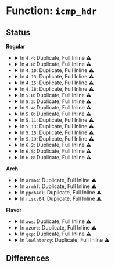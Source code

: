 # Function: <code>icmp_hdr</code>

## Status
<b>Regular</b>
<ul>
<li>
<details>
<summary>In <code>4.4</code>: Duplicate, Full Inline ⚠️</summary>

**Collision:** Static Duplication

**Inline:** Full

**Transformation:** False

**Instances:**

```
In net/ipv4/route.c (ffffffff817549ec)
Location: include/linux/icmp.h:23
Inline: True
Inline callers:
  - net/ipv4/route.c:__ip_do_redirect
```
```
In net/ipv4/ip_sockglue.c (ffffffff81761965)
Location: include/linux/icmp.h:23
Inline: True
Inline callers:
  - net/ipv4/ip_sockglue.c:ip_icmp_error
```
```
In net/ipv4/tcp_ipv4.c (ffffffff8177daf9)
Location: include/linux/icmp.h:23
Inline: True
Inline callers:
  - net/ipv4/tcp_ipv4.c:tcp_v4_err
```
```
In net/ipv4/raw.c (ffffffff817858a3)
Location: include/linux/icmp.h:23
Inline: True
Inline callers:
  - net/ipv4/raw.c:raw_icmp_error
```
```
In net/ipv4/udp.c (ffffffff817894a3)
Location: include/linux/icmp.h:23
Inline: True
Inline callers:
  - net/ipv4/udp.c:__udp4_lib_err
```
```
In net/ipv4/icmp.c (ffffffff8178dcca)
Location: include/linux/icmp.h:23
Inline: True
Inline callers:
  - net/ipv4/icmp.c:icmp_push_reply
  - net/ipv4/icmp.c:icmp_unreach
  - net/ipv4/icmp.c:icmp_rcv
  - net/ipv4/icmp.c:icmp_err
```
```
In net/ipv4/ping.c (ffffffff817a2fca)
Location: include/linux/icmp.h:23
Inline: True
Inline callers:
  - net/ipv4/ping.c:ping_err
  - net/ipv4/ping.c:ping_rcv
```
</details>
</li>
<li>
<details>
<summary>In <code>4.8</code>: Duplicate, Full Inline ⚠️</summary>

**Collision:** Static Duplication

**Inline:** Full

**Transformation:** False

**Instances:**

```
In net/ipv4/route.c (ffffffff817c0b6c)
Location: include/linux/icmp.h:23
Inline: True
Inline callers:
  - net/ipv4/route.c:__ip_do_redirect
```
```
In net/ipv4/ip_sockglue.c (ffffffff817cdc95)
Location: include/linux/icmp.h:23
Inline: True
Inline callers:
  - net/ipv4/ip_sockglue.c:ip_icmp_error
```
```
In net/ipv4/tcp_ipv4.c (ffffffff817eaf49)
Location: include/linux/icmp.h:23
Inline: True
Inline callers:
  - net/ipv4/tcp_ipv4.c:tcp_v4_err
```
```
In net/ipv4/raw.c (ffffffff817f2eaa)
Location: include/linux/icmp.h:23
Inline: True
Inline callers:
  - net/ipv4/raw.c:raw_icmp_error
```
```
In net/ipv4/udp.c (ffffffff817f6be3)
Location: include/linux/icmp.h:23
Inline: True
Inline callers:
  - net/ipv4/udp.c:__udp4_lib_err
```
```
In net/ipv4/icmp.c (ffffffff817fcaa4)
Location: include/linux/icmp.h:23
Inline: True
Inline callers:
  - net/ipv4/icmp.c:icmp_err
  - net/ipv4/icmp.c:icmp_rcv
  - net/ipv4/icmp.c:icmp_unreach
  - net/ipv4/icmp.c:icmp_push_reply
```
```
In net/ipv4/ping.c (ffffffff81811da9)
Location: include/linux/icmp.h:23
Inline: True
Inline callers:
  - net/ipv4/ping.c:ping_rcv
  - net/ipv4/ping.c:ping_v4_sendmsg
  - net/ipv4/ping.c:ping_err
```
</details>
</li>
<li>
<details>
<summary>In <code>4.10</code>: Duplicate, Full Inline ⚠️</summary>

**Collision:** Static Duplication

**Inline:** Full

**Transformation:** False

**Instances:**

```
In net/ipv4/route.c (ffffffff817f004c)
Location: include/linux/icmp.h:23
Inline: True
Inline callers:
  - net/ipv4/route.c:__ip_do_redirect
```
```
In net/ipv4/ip_sockglue.c (ffffffff817fd9f5)
Location: include/linux/icmp.h:23
Inline: True
Inline callers:
  - net/ipv4/ip_sockglue.c:ip_icmp_error
```
```
In net/ipv4/tcp_ipv4.c (ffffffff8181b899)
Location: include/linux/icmp.h:23
Inline: True
Inline callers:
  - net/ipv4/tcp_ipv4.c:tcp_v4_err
```
```
In net/ipv4/raw.c (ffffffff81823c8a)
Location: include/linux/icmp.h:23
Inline: True
Inline callers:
  - net/ipv4/raw.c:raw_icmp_error
```
```
In net/ipv4/udp.c (ffffffff81827b43)
Location: include/linux/icmp.h:23
Inline: True
Inline callers:
  - net/ipv4/udp.c:__udp4_lib_err
```
```
In net/ipv4/icmp.c (ffffffff8182da04)
Location: include/linux/icmp.h:23
Inline: True
Inline callers:
  - net/ipv4/icmp.c:icmp_err
  - net/ipv4/icmp.c:icmp_rcv
  - net/ipv4/icmp.c:icmp_unreach
  - net/ipv4/icmp.c:icmp_push_reply
```
```
In net/ipv4/ping.c (ffffffff818432b9)
Location: include/linux/icmp.h:23
Inline: True
Inline callers:
  - net/ipv4/ping.c:ping_rcv
  - net/ipv4/ping.c:ping_v4_sendmsg
  - net/ipv4/ping.c:ping_err
```
</details>
</li>
<li>
<details>
<summary>In <code>4.13</code>: Duplicate, Full Inline ⚠️</summary>

**Collision:** Static Duplication

**Inline:** Full

**Transformation:** False

**Instances:**

```
In net/ipv4/route.c (ffffffff818100fc)
Location: include/linux/icmp.h:23
Inline: True
Inline callers:
  - net/ipv4/route.c:__ip_do_redirect
```
```
In net/ipv4/ip_sockglue.c (ffffffff8181de35)
Location: include/linux/icmp.h:23
Inline: True
Inline callers:
  - net/ipv4/ip_sockglue.c:ip_icmp_error
```
```
In net/ipv4/tcp_ipv4.c (ffffffff8183bfe9)
Location: include/linux/icmp.h:23
Inline: True
Inline callers:
  - net/ipv4/tcp_ipv4.c:tcp_v4_err
```
```
In net/ipv4/raw.c (ffffffff8184496a)
Location: include/linux/icmp.h:23
Inline: True
Inline callers:
  - net/ipv4/raw.c:raw_icmp_error
```
```
In net/ipv4/udp.c (ffffffff818492f6)
Location: include/linux/icmp.h:23
Inline: True
Inline callers:
  - net/ipv4/udp.c:__udp4_lib_err
```
```
In net/ipv4/icmp.c (ffffffff8184eea9)
Location: include/linux/icmp.h:23
Inline: True
Inline callers:
  - net/ipv4/icmp.c:icmp_err
  - net/ipv4/icmp.c:icmp_rcv
  - net/ipv4/icmp.c:icmp_unreach
  - net/ipv4/icmp.c:icmp_push_reply
```
```
In net/ipv4/ping.c (ffffffff81864b09)
Location: include/linux/icmp.h:23
Inline: True
Inline callers:
  - net/ipv4/ping.c:ping_rcv
  - net/ipv4/ping.c:ping_v4_sendmsg
  - net/ipv4/ping.c:ping_err
```
</details>
</li>
<li>
<details>
<summary>In <code>4.15</code>: Duplicate, Full Inline ⚠️</summary>

**Collision:** Static Duplication

**Inline:** Full

**Transformation:** False

**Instances:**

```
In net/ipv4/route.c (ffffffff8188f7af)
Location: include/linux/icmp.h:23
Inline: True
Inline callers:
  - net/ipv4/route.c:__ip_do_redirect
```
```
In net/ipv4/ip_sockglue.c (ffffffff8189cd3e)
Location: include/linux/icmp.h:23
Inline: True
Inline callers:
  - net/ipv4/ip_sockglue.c:ip_icmp_error
```
```
In net/ipv4/tcp_ipv4.c (ffffffff818bb6f9)
Location: include/linux/icmp.h:23
Inline: True
Inline callers:
  - net/ipv4/tcp_ipv4.c:tcp_v4_err
```
```
In net/ipv4/raw.c (ffffffff818c43a0)
Location: include/linux/icmp.h:23
Inline: True
Inline callers:
  - net/ipv4/raw.c:raw_icmp_error
```
```
In net/ipv4/udp.c (ffffffff818c8db6)
Location: include/linux/icmp.h:23
Inline: True
Inline callers:
  - net/ipv4/udp.c:__udp4_lib_err
```
```
In net/ipv4/icmp.c (ffffffff818cec29)
Location: include/linux/icmp.h:23
Inline: True
Inline callers:
  - net/ipv4/icmp.c:icmp_err
  - net/ipv4/icmp.c:icmp_rcv
  - net/ipv4/icmp.c:icmp_unreach
  - net/ipv4/icmp.c:icmp_push_reply
```
```
In net/ipv4/ping.c (ffffffff818e4c69)
Location: include/linux/icmp.h:23
Inline: True
Inline callers:
  - net/ipv4/ping.c:ping_rcv
  - net/ipv4/ping.c:ping_v4_sendmsg
  - net/ipv4/ping.c:ping_err
```
</details>
</li>
<li>
<details>
<summary>In <code>4.18</code>: Duplicate, Full Inline ⚠️</summary>

**Collision:** Static Duplication

**Inline:** Full

**Transformation:** False

**Instances:**

```
In net/ipv4/route.c (ffffffff818e356c)
Location: include/linux/icmp.h:23
Inline: True
Inline callers:
  - net/ipv4/route.c:__ip_do_redirect
```
```
In net/ipv4/ip_sockglue.c (ffffffff818f1221)
Location: include/linux/icmp.h:23
Inline: True
Inline callers:
  - net/ipv4/ip_sockglue.c:ip_icmp_error
```
```
In net/ipv4/tcp_ipv4.c (ffffffff819111dd)
Location: include/linux/icmp.h:23
Inline: True
Inline callers:
  - net/ipv4/tcp_ipv4.c:tcp_v4_err
```
```
In net/ipv4/raw.c (ffffffff8191a07d)
Location: include/linux/icmp.h:23
Inline: True
Inline callers:
  - net/ipv4/raw.c:raw_icmp_error
```
```
In net/ipv4/udp.c (ffffffff8191ef43)
Location: include/linux/icmp.h:23
Inline: True
Inline callers:
  - net/ipv4/udp.c:__udp4_lib_err
```
```
In net/ipv4/icmp.c (ffffffff81925042)
Location: include/linux/icmp.h:23
Inline: True
Inline callers:
  - net/ipv4/icmp.c:icmp_err
  - net/ipv4/icmp.c:icmp_rcv
  - net/ipv4/icmp.c:icmp_unreach
  - net/ipv4/icmp.c:icmp_push_reply
```
```
In net/ipv4/ping.c (ffffffff8193b54f)
Location: include/linux/icmp.h:23
Inline: True
Inline callers:
  - net/ipv4/ping.c:ping_rcv
  - net/ipv4/ping.c:ping_v4_sendmsg
  - net/ipv4/ping.c:ping_err
```
</details>
</li>
<li>
<details>
<summary>In <code>5.0</code>: Duplicate, Full Inline ⚠️</summary>

**Collision:** Static Duplication

**Inline:** Full

**Transformation:** False

**Instances:**

```
In net/ipv4/route.c (ffffffff8191041c)
Location: include/linux/icmp.h:23
Inline: True
Inline callers:
  - net/ipv4/route.c:__ip_do_redirect
```
```
In net/ipv4/ip_sockglue.c (ffffffff8191ed81)
Location: include/linux/icmp.h:23
Inline: True
Inline callers:
  - net/ipv4/ip_sockglue.c:ip_icmp_error
```
```
In net/ipv4/tcp_ipv4.c (ffffffff8193fa0b)
Location: include/linux/icmp.h:23
Inline: True
Inline callers:
  - net/ipv4/tcp_ipv4.c:tcp_v4_err
```
```
In net/ipv4/raw.c (ffffffff819488e5)
Location: include/linux/icmp.h:23
Inline: True
Inline callers:
  - net/ipv4/raw.c:raw_icmp_error
```
```
In net/ipv4/udp.c (ffffffff8194d974)
Location: include/linux/icmp.h:23
Inline: True
Inline callers:
  - net/ipv4/udp.c:__udp4_lib_err
```
```
In net/ipv4/icmp.c (ffffffff81953e52)
Location: include/linux/icmp.h:23
Inline: True
Inline callers:
  - net/ipv4/icmp.c:icmp_err
  - net/ipv4/icmp.c:icmp_rcv
  - net/ipv4/icmp.c:icmp_unreach
  - net/ipv4/icmp.c:icmp_push_reply
```
```
In net/ipv4/ping.c (ffffffff8196b23f)
Location: include/linux/icmp.h:23
Inline: True
Inline callers:
  - net/ipv4/ping.c:ping_rcv
  - net/ipv4/ping.c:ping_v4_sendmsg
  - net/ipv4/ping.c:ping_err
```
</details>
</li>
<li>
<details>
<summary>In <code>5.3</code>: Duplicate, Full Inline ⚠️</summary>

**Collision:** Static Duplication

**Inline:** Full

**Transformation:** False

**Instances:**

```
In net/ipv4/route.c (ffffffff81972e6c)
Location: include/linux/icmp.h:19
Inline: True
Inline callers:
  - net/ipv4/route.c:__ip_do_redirect
```
```
In net/ipv4/ip_sockglue.c (ffffffff8198168d)
Location: include/linux/icmp.h:19
Inline: True
Inline callers:
  - net/ipv4/ip_sockglue.c:ip_icmp_error
```
```
In net/ipv4/tcp_ipv4.c (ffffffff819a3ef0)
Location: include/linux/icmp.h:19
Inline: True
Inline callers:
  - net/ipv4/tcp_ipv4.c:tcp_v4_err
```
```
In net/ipv4/raw.c (ffffffff819acf69)
Location: include/linux/icmp.h:19
Inline: True
Inline callers:
  - net/ipv4/raw.c:raw_icmp_error
```
```
In net/ipv4/udp.c (ffffffff819b2163)
Location: include/linux/icmp.h:19
Inline: True
Inline callers:
  - net/ipv4/udp.c:__udp4_lib_err
```
```
In net/ipv4/icmp.c (ffffffff819b876d)
Location: include/linux/icmp.h:19
Inline: True
Inline callers:
  - net/ipv4/icmp.c:icmp_err
  - net/ipv4/icmp.c:icmp_rcv
  - net/ipv4/icmp.c:icmp_unreach
  - net/ipv4/icmp.c:icmp_push_reply
```
```
In net/ipv4/ping.c (ffffffff819d1f0e)
Location: include/linux/icmp.h:19
Inline: True
Inline callers:
  - net/ipv4/ping.c:ping_rcv
  - net/ipv4/ping.c:ping_v4_sendmsg
  - net/ipv4/ping.c:ping_err
```
</details>
</li>
<li>
<details>
<summary>In <code>5.4</code>: Duplicate, Full Inline ⚠️</summary>

**Collision:** Static Duplication

**Inline:** Full

**Transformation:** False

**Instances:**

```
In net/ipv4/route.c (ffffffff819a97dc)
Location: include/linux/icmp.h:19
Inline: True
Inline callers:
  - net/ipv4/route.c:__ip_do_redirect
```
```
In net/ipv4/ip_sockglue.c (ffffffff819b7ecd)
Location: include/linux/icmp.h:19
Inline: True
Inline callers:
  - net/ipv4/ip_sockglue.c:ip_icmp_error
```
```
In net/ipv4/tcp_ipv4.c (ffffffff819dab10)
Location: include/linux/icmp.h:19
Inline: True
Inline callers:
  - net/ipv4/tcp_ipv4.c:tcp_v4_err
```
```
In net/ipv4/raw.c (ffffffff819e3c39)
Location: include/linux/icmp.h:19
Inline: True
Inline callers:
  - net/ipv4/raw.c:raw_icmp_error
```
```
In net/ipv4/udp.c (ffffffff819e8f03)
Location: include/linux/icmp.h:19
Inline: True
Inline callers:
  - net/ipv4/udp.c:__udp4_lib_err
```
```
In net/ipv4/icmp.c (ffffffff819ef46d)
Location: include/linux/icmp.h:19
Inline: True
Inline callers:
  - net/ipv4/icmp.c:icmp_err
  - net/ipv4/icmp.c:icmp_rcv
  - net/ipv4/icmp.c:icmp_unreach
  - net/ipv4/icmp.c:icmp_push_reply
```
```
In net/ipv4/ping.c (ffffffff81a08a7e)
Location: include/linux/icmp.h:19
Inline: True
Inline callers:
  - net/ipv4/ping.c:ping_rcv
  - net/ipv4/ping.c:ping_v4_sendmsg
  - net/ipv4/ping.c:ping_err
```
</details>
</li>
<li>
<details>
<summary>In <code>5.8</code>: Duplicate, Full Inline ⚠️</summary>

**Collision:** Static Duplication

**Inline:** Full

**Transformation:** False

**Instances:**

```
In net/ipv4/route.c (ffffffff81a92c0e)
Location: include/linux/icmp.h:19
Inline: True
Inline callers:
  - net/ipv4/route.c:__ip_do_redirect
```
```
In net/ipv4/ip_sockglue.c (ffffffff81aa27e6)
Location: include/linux/icmp.h:19
Inline: True
Inline callers:
  - net/ipv4/ip_sockglue.c:ip_icmp_error
```
```
In net/ipv4/tcp_ipv4.c (ffffffff81ac7c4f)
Location: include/linux/icmp.h:19
Inline: True
Inline callers:
  - net/ipv4/tcp_ipv4.c:tcp_v4_err
```
```
In net/ipv4/raw.c (ffffffff81acf9a5)
Location: include/linux/icmp.h:19
Inline: True
Inline callers:
  - net/ipv4/raw.c:raw_err
```
```
In net/ipv4/udp.c (ffffffff81ad71e3)
Location: include/linux/icmp.h:19
Inline: True
Inline callers:
  - net/ipv4/udp.c:__udp4_lib_err
```
```
In net/ipv4/icmp.c (ffffffff81add3bd)
Location: include/linux/icmp.h:19
Inline: True
Inline callers:
  - net/ipv4/icmp.c:icmp_err
  - net/ipv4/icmp.c:icmp_rcv
  - net/ipv4/icmp.c:icmp_unreach
  - net/ipv4/icmp.c:icmp_push_reply
```
```
In net/ipv4/ping.c (ffffffff81af82bb)
Location: include/linux/icmp.h:19
Inline: True
Inline callers:
  - net/ipv4/ping.c:ping_rcv
  - net/ipv4/ping.c:ping_v4_sendmsg
  - net/ipv4/ping.c:ping_err
```
</details>
</li>
<li>
<details>
<summary>In <code>5.11</code>: Duplicate, Full Inline ⚠️</summary>

**Collision:** Static Duplication

**Inline:** Full

**Transformation:** False

**Instances:**

```
In net/ipv4/route.c (ffffffff81a9caae)
Location: include/linux/icmp.h:20
Inline: True
Inline callers:
  - net/ipv4/route.c:__ip_do_redirect
```
```
In net/ipv4/ip_sockglue.c (ffffffff81aacab6)
Location: include/linux/icmp.h:20
Inline: True
Inline callers:
  - net/ipv4/ip_sockglue.c:ip_icmp_error
  - net/ipv4/ip_sockglue.c:ip_icmp_error
```
```
In net/ipv4/tcp_ipv4.c (ffffffff81ad3aaf)
Location: include/linux/icmp.h:20
Inline: True
Inline callers:
  - net/ipv4/tcp_ipv4.c:tcp_v4_err
```
```
In net/ipv4/raw.c (ffffffff81adb925)
Location: include/linux/icmp.h:20
Inline: True
Inline callers:
  - net/ipv4/raw.c:raw_err
```
```
In net/ipv4/udp.c (ffffffff81ae3843)
Location: include/linux/icmp.h:20
Inline: True
Inline callers:
  - net/ipv4/udp.c:__udp4_lib_err
```
```
In net/ipv4/icmp.c (ffffffff81aea10d)
Location: include/linux/icmp.h:20
Inline: True
Inline callers:
  - net/ipv4/icmp.c:icmp_err
  - net/ipv4/icmp.c:icmp_rcv
  - net/ipv4/icmp.c:icmp_unreach
  - net/ipv4/icmp.c:icmp_push_reply
```
```
In net/ipv4/ping.c (ffffffff81b0511b)
Location: include/linux/icmp.h:20
Inline: True
Inline callers:
  - net/ipv4/ping.c:ping_rcv
  - net/ipv4/ping.c:ping_v4_sendmsg
  - net/ipv4/ping.c:ping_err
```
```
In net/ipv4/ip_tunnel_core.c (ffffffff81b06d02)
Location: include/linux/icmp.h:20
Inline: True
Inline callers:
  - net/ipv4/ip_tunnel_core.c:skb_tunnel_check_pmtu
```
</details>
</li>
<li>
<details>
<summary>In <code>5.13</code>: Duplicate, Full Inline ⚠️</summary>

**Collision:** Static Duplication

**Inline:** Full

**Transformation:** False

**Instances:**

```
In net/ipv4/route.c (ffffffff81a87b6a)
Location: include/linux/icmp.h:20
Inline: True
Inline callers:
  - net/ipv4/route.c:__ip_do_redirect
```
```
In net/ipv4/ip_sockglue.c (ffffffff81a97d08)
Location: include/linux/icmp.h:20
Inline: True
Inline callers:
  - net/ipv4/ip_sockglue.c:ip_icmp_error
  - net/ipv4/ip_sockglue.c:ip_icmp_error
```
```
In net/ipv4/tcp_ipv4.c (ffffffff81abeb6f)
Location: include/linux/icmp.h:20
Inline: True
Inline callers:
  - net/ipv4/tcp_ipv4.c:tcp_v4_err
```
```
In net/ipv4/raw.c (ffffffff81ac8443)
Location: include/linux/icmp.h:20
Inline: True
Inline callers:
  - net/ipv4/raw.c:raw_icmp_error
```
```
In net/ipv4/udp.c (ffffffff81ace854)
Location: include/linux/icmp.h:20
Inline: True
Inline callers:
  - net/ipv4/udp.c:__udp4_lib_err
```
```
In net/ipv4/icmp.c (ffffffff81ad5876)
Location: include/linux/icmp.h:20
Inline: True
Inline callers:
  - net/ipv4/icmp.c:icmp_err
  - net/ipv4/icmp.c:icmp_rcv
  - net/ipv4/icmp.c:icmp_echo
  - net/ipv4/icmp.c:icmp_unreach
  - net/ipv4/icmp.c:icmp_push_reply
```
```
In net/ipv4/ping.c (ffffffff81af097c)
Location: include/linux/icmp.h:20
Inline: True
Inline callers:
  - net/ipv4/ping.c:ping_rcv
  - net/ipv4/ping.c:ping_v4_sendmsg
  - net/ipv4/ping.c:ping_err
```
```
In net/ipv4/ip_tunnel_core.c (ffffffff81af243b)
Location: include/linux/icmp.h:20
Inline: True
Inline callers:
  - net/ipv4/ip_tunnel_core.c:skb_tunnel_check_pmtu
```
</details>
</li>
<li>
<details>
<summary>In <code>5.15</code>: Duplicate, Full Inline ⚠️</summary>

**Collision:** Static Duplication

**Inline:** Full

**Transformation:** False

**Instances:**

```
In net/ipv4/route.c (ffffffff81b4209a)
Location: include/linux/icmp.h:20
Inline: True
Inline callers:
  - net/ipv4/route.c:__ip_do_redirect
```
```
In net/ipv4/ip_sockglue.c (ffffffff81b53198)
Location: include/linux/icmp.h:20
Inline: True
Inline callers:
  - net/ipv4/ip_sockglue.c:ip_icmp_error
  - net/ipv4/ip_sockglue.c:ip_icmp_error
```
```
In net/ipv4/tcp_ipv4.c (ffffffff81b7c6af)
Location: include/linux/icmp.h:20
Inline: True
Inline callers:
  - net/ipv4/tcp_ipv4.c:tcp_v4_err
```
```
In net/ipv4/raw.c (ffffffff81b86cb3)
Location: include/linux/icmp.h:20
Inline: True
Inline callers:
  - net/ipv4/raw.c:raw_icmp_error
```
```
In net/ipv4/udp.c (ffffffff81b8d224)
Location: include/linux/icmp.h:20
Inline: True
Inline callers:
  - net/ipv4/udp.c:__udp4_lib_err
```
```
In net/ipv4/icmp.c (ffffffff81b94736)
Location: include/linux/icmp.h:20
Inline: True
Inline callers:
  - net/ipv4/icmp.c:icmp_err
  - net/ipv4/icmp.c:icmp_rcv
  - net/ipv4/icmp.c:icmp_unreach
  - net/ipv4/icmp.c:icmp_push_reply
```
```
In net/ipv4/ping.c (ffffffff81bb07ec)
Location: include/linux/icmp.h:20
Inline: True
Inline callers:
  - net/ipv4/ping.c:ping_rcv
  - net/ipv4/ping.c:ping_v4_sendmsg
  - net/ipv4/ping.c:ping_err
```
```
In net/ipv4/ip_tunnel_core.c (ffffffff81bb294b)
Location: include/linux/icmp.h:20
Inline: True
Inline callers:
  - net/ipv4/ip_tunnel_core.c:skb_tunnel_check_pmtu
```
</details>
</li>
<li>
<details>
<summary>In <code>5.19</code>: Duplicate, Full Inline ⚠️</summary>

**Collision:** Static Duplication

**Inline:** Full

**Transformation:** False

**Instances:**

```
In net/ipv4/route.c (0)
Location: include/linux/icmp.h:20
Inline: True
Inline callers:
  - net/ipv4/route.c:__ip_do_redirect
```
```
In net/ipv4/ip_sockglue.c (ffffffff81cdf88a)
Location: include/linux/icmp.h:20
Inline: True
Inline callers:
  - net/ipv4/ip_sockglue.c:ip_icmp_error
  - net/ipv4/ip_sockglue.c:ip_icmp_error
```
```
In net/ipv4/tcp_ipv4.c (ffffffff81d0c5cc)
Location: include/linux/icmp.h:20
Inline: True
Inline callers:
  - net/ipv4/tcp_ipv4.c:tcp_v4_err
```
```
In net/ipv4/raw.c (ffffffff81d178ee)
Location: include/linux/icmp.h:20
Inline: True
Inline callers:
  - net/ipv4/raw.c:raw_icmp_error
```
```
In net/ipv4/udp.c (ffffffff81d1e3b1)
Location: include/linux/icmp.h:20
Inline: True
Inline callers:
  - net/ipv4/udp.c:__udp4_lib_err
```
```
In net/ipv4/icmp.c (ffffffff81d25ff6)
Location: include/linux/icmp.h:20
Inline: True
Inline callers:
  - net/ipv4/icmp.c:icmp_err
  - net/ipv4/icmp.c:icmp_rcv
  - net/ipv4/icmp.c:icmp_timestamp
  - net/ipv4/icmp.c:icmp_echo
  - net/ipv4/icmp.c:icmp_unreach
  - net/ipv4/icmp.c:icmp_push_reply
```
```
In net/ipv4/ping.c (ffffffff81d43d9b)
Location: include/linux/icmp.h:20
Inline: True
Inline callers:
  - net/ipv4/ping.c:ping_rcv
  - net/ipv4/ping.c:ping_v4_sendmsg
  - net/ipv4/ping.c:ping_err
```
```
In net/ipv4/ip_tunnel_core.c (ffffffff81d46127)
Location: include/linux/icmp.h:20
Inline: True
Inline callers:
  - net/ipv4/ip_tunnel_core.c:skb_tunnel_check_pmtu
```
</details>
</li>
<li>
<details>
<summary>In <code>6.2</code>: Duplicate, Full Inline ⚠️</summary>

**Collision:** Static Duplication

**Inline:** Full

**Transformation:** False

**Instances:**

```
In net/ipv4/route.c (0)
Location: include/linux/icmp.h:20
Inline: True
Inline callers:
  - net/ipv4/route.c:__ip_do_redirect
```
```
In net/ipv4/ip_sockglue.c (ffffffff81e9e2da)
Location: include/linux/icmp.h:20
Inline: True
Inline callers:
  - net/ipv4/ip_sockglue.c:ip_icmp_error
  - net/ipv4/ip_sockglue.c:ip_icmp_error
```
```
In net/ipv4/tcp_ipv4.c (ffffffff81ed200e)
Location: include/linux/icmp.h:20
Inline: True
Inline callers:
  - net/ipv4/tcp_ipv4.c:tcp_v4_err
```
```
In net/ipv4/raw.c (ffffffff81ede1ae)
Location: include/linux/icmp.h:20
Inline: True
Inline callers:
  - net/ipv4/raw.c:raw_icmp_error
```
```
In net/ipv4/udp.c (ffffffff81ee5451)
Location: include/linux/icmp.h:20
Inline: True
Inline callers:
  - net/ipv4/udp.c:__udp4_lib_err
```
```
In net/ipv4/icmp.c (ffffffff81eed826)
Location: include/linux/icmp.h:20
Inline: True
Inline callers:
  - net/ipv4/icmp.c:icmp_err
  - net/ipv4/icmp.c:icmp_rcv
  - net/ipv4/icmp.c:icmp_timestamp
  - net/ipv4/icmp.c:icmp_echo
  - net/ipv4/icmp.c:icmp_unreach
  - net/ipv4/icmp.c:icmp_push_reply
```
```
In net/ipv4/ping.c (ffffffff81f0cdfb)
Location: include/linux/icmp.h:20
Inline: True
Inline callers:
  - net/ipv4/ping.c:ping_rcv
  - net/ipv4/ping.c:ping_v4_sendmsg
  - net/ipv4/ping.c:ping_err
```
```
In net/ipv4/ip_tunnel_core.c (ffffffff81f0f507)
Location: include/linux/icmp.h:20
Inline: True
Inline callers:
  - net/ipv4/ip_tunnel_core.c:skb_tunnel_check_pmtu
```
</details>
</li>
<li>
<details>
<summary>In <code>6.5</code>: Duplicate, Full Inline ⚠️</summary>

**Collision:** Static Duplication

**Inline:** Full

**Transformation:** False

**Instances:**

```
In net/ipv4/route.c (0)
Location: include/linux/icmp.h:20
Inline: True
Inline callers:
  - net/ipv4/route.c:__ip_do_redirect
```
```
In net/ipv4/ip_output.c (ffffffff81efc190)
Location: include/linux/icmp.h:20
Inline: True
Inline callers:
  - net/ipv4/ip_output.c:__ip_make_skb
```
```
In net/ipv4/ip_sockglue.c (ffffffff81efcada)
Location: include/linux/icmp.h:20
Inline: True
Inline callers:
  - net/ipv4/ip_sockglue.c:ip_icmp_error
  - net/ipv4/ip_sockglue.c:ip_icmp_error
```
```
In net/ipv4/tcp_ipv4.c (ffffffff81f30ccc)
Location: include/linux/icmp.h:20
Inline: True
Inline callers:
  - net/ipv4/tcp_ipv4.c:tcp_v4_err
```
```
In net/ipv4/raw.c (ffffffff81f3d4b4)
Location: include/linux/icmp.h:20
Inline: True
Inline callers:
  - net/ipv4/raw.c:raw_icmp_error
```
```
In net/ipv4/udp.c (ffffffff81f44c30)
Location: include/linux/icmp.h:20
Inline: True
Inline callers:
  - net/ipv4/udp.c:__udp4_lib_err
```
```
In net/ipv4/icmp.c (ffffffff81f4d1e6)
Location: include/linux/icmp.h:20
Inline: True
Inline callers:
  - net/ipv4/icmp.c:icmp_err
  - net/ipv4/icmp.c:icmp_rcv
  - net/ipv4/icmp.c:icmp_timestamp
  - net/ipv4/icmp.c:icmp_echo
  - net/ipv4/icmp.c:icmp_unreach
  - net/ipv4/icmp.c:icmp_push_reply
```
```
In net/ipv4/ping.c (ffffffff81f6ca6b)
Location: include/linux/icmp.h:20
Inline: True
Inline callers:
  - net/ipv4/ping.c:ping_rcv
  - net/ipv4/ping.c:ping_v4_sendmsg
  - net/ipv4/ping.c:ping_err
```
```
In net/ipv4/ip_tunnel_core.c (ffffffff81f6f1f7)
Location: include/linux/icmp.h:20
Inline: True
Inline callers:
  - net/ipv4/ip_tunnel_core.c:skb_tunnel_check_pmtu
```
</details>
</li>
<li>
<details>
<summary>In <code>6.8</code>: Duplicate, Full Inline ⚠️</summary>

**Collision:** Static Duplication

**Inline:** Full

**Transformation:** False

**Instances:**

```
In net/ipv4/route.c (0)
Location: include/linux/icmp.h:20
Inline: True
Inline callers:
  - net/ipv4/route.c:__ip_do_redirect
```
```
In net/ipv4/ip_output.c (ffffffff81fc00f0)
Location: include/linux/icmp.h:20
Inline: True
Inline callers:
  - net/ipv4/ip_output.c:__ip_make_skb
```
```
In net/ipv4/ip_sockglue.c (ffffffff81fc0aea)
Location: include/linux/icmp.h:20
Inline: True
Inline callers:
  - net/ipv4/ip_sockglue.c:ip_icmp_error
  - net/ipv4/ip_sockglue.c:ip_icmp_error
```
```
In net/ipv4/tcp_ipv4.c (ffffffff81ff6c0c)
Location: include/linux/icmp.h:20
Inline: True
Inline callers:
  - net/ipv4/tcp_ipv4.c:tcp_v4_err
```
```
In net/ipv4/raw.c (ffffffff82003612)
Location: include/linux/icmp.h:20
Inline: True
Inline callers:
  - net/ipv4/raw.c:raw_icmp_error
```
```
In net/ipv4/udp.c (ffffffff8200ac80)
Location: include/linux/icmp.h:20
Inline: True
Inline callers:
  - net/ipv4/udp.c:__udp4_lib_err
```
```
In net/ipv4/icmp.c (ffffffff820132f6)
Location: include/linux/icmp.h:20
Inline: True
Inline callers:
  - net/ipv4/icmp.c:icmp_err
  - net/ipv4/icmp.c:icmp_rcv
  - net/ipv4/icmp.c:icmp_timestamp
  - net/ipv4/icmp.c:icmp_echo
  - net/ipv4/icmp.c:icmp_unreach
  - net/ipv4/icmp.c:icmp_push_reply
```
```
In net/ipv4/ping.c (ffffffff820331bb)
Location: include/linux/icmp.h:20
Inline: True
Inline callers:
  - net/ipv4/ping.c:ping_rcv
  - net/ipv4/ping.c:ping_v4_sendmsg
  - net/ipv4/ping.c:ping_err
```
```
In net/ipv4/ip_tunnel_core.c (ffffffff82035927)
Location: include/linux/icmp.h:20
Inline: True
Inline callers:
  - net/ipv4/ip_tunnel_core.c:skb_tunnel_check_pmtu
```
</details>
</li>
</ul>
<b>Arch</b>
<ul>
<li>
<details>
<summary>In <code>arm64</code>: Duplicate, Full Inline ⚠️</summary>

**Collision:** Static Duplication

**Inline:** Full

**Transformation:** False

**Instances:**

```
In net/ipv4/route.c (ffff800010c593e8)
Location: include/linux/icmp.h:19
Inline: True
Inline callers:
  - net/ipv4/route.c:__ip_do_redirect
```
```
In net/ipv4/ip_sockglue.c (ffff800010c692e0)
Location: include/linux/icmp.h:19
Inline: True
Inline callers:
  - net/ipv4/ip_sockglue.c:ip_icmp_error
```
```
In net/ipv4/tcp_ipv4.c (ffff800010c8de90)
Location: include/linux/icmp.h:19
Inline: True
Inline callers:
  - net/ipv4/tcp_ipv4.c:tcp_v4_err
```
```
In net/ipv4/raw.c (ffff800010c98608)
Location: include/linux/icmp.h:19
Inline: True
Inline callers:
  - net/ipv4/raw.c:raw_icmp_error
```
```
In net/ipv4/udp.c (ffff800010c9e860)
Location: include/linux/icmp.h:19
Inline: True
Inline callers:
  - net/ipv4/udp.c:__udp4_lib_err
```
```
In net/ipv4/icmp.c (ffff800010ca51f4)
Location: include/linux/icmp.h:19
Inline: True
Inline callers:
  - net/ipv4/icmp.c:icmp_err
  - net/ipv4/icmp.c:icmp_rcv
  - net/ipv4/icmp.c:icmp_unreach
  - net/ipv4/icmp.c:icmp_push_reply
```
```
In net/ipv4/ping.c (ffff800010cc1c9c)
Location: include/linux/icmp.h:19
Inline: True
Inline callers:
  - net/ipv4/ping.c:ping_rcv
  - net/ipv4/ping.c:ping_v4_sendmsg
  - net/ipv4/ping.c:ping_err
```
</details>
</li>
<li>
<details>
<summary>In <code>armhf</code>: Duplicate, Full Inline ⚠️</summary>

**Collision:** Static Duplication

**Inline:** Full

**Transformation:** False

**Instances:**

```
In net/ipv4/route.c (c0d68f3c)
Location: include/linux/icmp.h:19
Inline: True
Inline callers:
  - net/ipv4/route.c:__ip_do_redirect
```
```
In net/ipv4/ip_sockglue.c (c0d784d4)
Location: include/linux/icmp.h:19
Inline: True
Inline callers:
  - net/ipv4/ip_sockglue.c:ip_icmp_error
```
```
In net/ipv4/tcp_ipv4.c (c0d9cf30)
Location: include/linux/icmp.h:19
Inline: True
Inline callers:
  - net/ipv4/tcp_ipv4.c:tcp_v4_err
```
```
In net/ipv4/raw.c (c0da6464)
Location: include/linux/icmp.h:19
Inline: True
Inline callers:
  - net/ipv4/raw.c:raw_icmp_error
```
```
In net/ipv4/udp.c (c0daba84)
Location: include/linux/icmp.h:19
Inline: True
Inline callers:
  - net/ipv4/udp.c:__udp4_lib_err
```
```
In net/ipv4/icmp.c (c0db1b18)
Location: include/linux/icmp.h:19
Inline: True
Inline callers:
  - net/ipv4/icmp.c:icmp_err
  - net/ipv4/icmp.c:icmp_rcv
  - net/ipv4/icmp.c:icmp_unreach
  - net/ipv4/icmp.c:icmp_push_reply
```
```
In net/ipv4/ping.c (c0dcd434)
Location: include/linux/icmp.h:19
Inline: True
Inline callers:
  - net/ipv4/ping.c:ping_rcv
  - net/ipv4/ping.c:ping_v4_sendmsg
  - net/ipv4/ping.c:ping_err
```
</details>
</li>
<li>
<details>
<summary>In <code>ppc64el</code>: Duplicate, Full Inline ⚠️</summary>

**Collision:** Static Duplication

**Inline:** Full

**Transformation:** False

**Instances:**

```
In net/ipv4/route.c (c000000000d5b0b8)
Location: include/linux/icmp.h:19
Inline: True
Inline callers:
  - net/ipv4/route.c:__ip_do_redirect
```
```
In net/ipv4/ip_sockglue.c (c000000000d6de64)
Location: include/linux/icmp.h:19
Inline: True
Inline callers:
  - net/ipv4/ip_sockglue.c:ip_icmp_error
```
```
In net/ipv4/tcp_ipv4.c (c000000000d9c798)
Location: include/linux/icmp.h:19
Inline: True
Inline callers:
  - net/ipv4/tcp_ipv4.c:tcp_v4_err
```
```
In net/ipv4/raw.c (c000000000da9c90)
Location: include/linux/icmp.h:19
Inline: True
Inline callers:
  - net/ipv4/raw.c:raw_icmp_error
```
```
In net/ipv4/udp.c (c000000000db0f64)
Location: include/linux/icmp.h:19
Inline: True
Inline callers:
  - net/ipv4/udp.c:__udp4_lib_err
```
```
In net/ipv4/icmp.c (c000000000db9000)
Location: include/linux/icmp.h:19
Inline: True
Inline callers:
  - net/ipv4/icmp.c:icmp_err
  - net/ipv4/icmp.c:icmp_rcv
  - net/ipv4/icmp.c:icmp_unreach
  - net/ipv4/icmp.c:icmp_push_reply
```
```
In net/ipv4/ping.c (c000000000ddd230)
Location: include/linux/icmp.h:19
Inline: True
Inline callers:
  - net/ipv4/ping.c:ping_rcv
  - net/ipv4/ping.c:ping_v4_sendmsg
  - net/ipv4/ping.c:ping_err
```
</details>
</li>
<li>
<details>
<summary>In <code>riscv64</code>: Duplicate, Full Inline ⚠️</summary>

**Collision:** Static Duplication

**Inline:** Full

**Transformation:** False

**Instances:**

```
In net/ipv4/route.c (ffffffe0007c30c2)
Location: include/linux/icmp.h:19
Inline: True
Inline callers:
  - net/ipv4/route.c:__ip_do_redirect
```
```
In net/ipv4/ip_sockglue.c (ffffffe0007cf204)
Location: include/linux/icmp.h:19
Inline: True
Inline callers:
  - net/ipv4/ip_sockglue.c:ip_icmp_error
```
```
In net/ipv4/tcp_ipv4.c (ffffffe0007ee32c)
Location: include/linux/icmp.h:19
Inline: True
Inline callers:
  - net/ipv4/tcp_ipv4.c:tcp_v4_err
```
```
In net/ipv4/raw.c (ffffffe0007f67f2)
Location: include/linux/icmp.h:19
Inline: True
Inline callers:
  - net/ipv4/raw.c:raw_icmp_error
```
```
In net/ipv4/udp.c (ffffffe0007fb422)
Location: include/linux/icmp.h:19
Inline: True
Inline callers:
  - net/ipv4/udp.c:__udp4_lib_err
```
```
In net/ipv4/icmp.c (ffffffe000800b24)
Location: include/linux/icmp.h:19
Inline: True
Inline callers:
  - net/ipv4/icmp.c:icmp_err
  - net/ipv4/icmp.c:icmp_rcv
  - net/ipv4/icmp.c:icmp_unreach
  - net/ipv4/icmp.c:icmp_push_reply
```
```
In net/ipv4/ping.c (ffffffe0008172ee)
Location: include/linux/icmp.h:19
Inline: True
Inline callers:
  - net/ipv4/ping.c:ping_rcv
  - net/ipv4/ping.c:ping_v4_sendmsg
  - net/ipv4/ping.c:ping_err
```
</details>
</li>
</ul>
<b>Flavor</b>
<ul>
<li>
<details>
<summary>In <code>aws</code>: Duplicate, Full Inline ⚠️</summary>

**Collision:** Static Duplication

**Inline:** Full

**Transformation:** False

**Instances:**

```
In net/ipv4/route.c (ffffffff8194964c)
Location: include/linux/icmp.h:19
Inline: True
Inline callers:
  - net/ipv4/route.c:__ip_do_redirect
```
```
In net/ipv4/ip_sockglue.c (ffffffff81957d3d)
Location: include/linux/icmp.h:19
Inline: True
Inline callers:
  - net/ipv4/ip_sockglue.c:ip_icmp_error
```
```
In net/ipv4/tcp_ipv4.c (ffffffff8197a980)
Location: include/linux/icmp.h:19
Inline: True
Inline callers:
  - net/ipv4/tcp_ipv4.c:tcp_v4_err
```
```
In net/ipv4/raw.c (ffffffff81983aa9)
Location: include/linux/icmp.h:19
Inline: True
Inline callers:
  - net/ipv4/raw.c:raw_icmp_error
```
```
In net/ipv4/udp.c (ffffffff81988d73)
Location: include/linux/icmp.h:19
Inline: True
Inline callers:
  - net/ipv4/udp.c:__udp4_lib_err
```
```
In net/ipv4/icmp.c (ffffffff8198f20d)
Location: include/linux/icmp.h:19
Inline: True
Inline callers:
  - net/ipv4/icmp.c:icmp_err
  - net/ipv4/icmp.c:icmp_rcv
  - net/ipv4/icmp.c:icmp_unreach
  - net/ipv4/icmp.c:icmp_push_reply
```
```
In net/ipv4/ping.c (ffffffff819a881e)
Location: include/linux/icmp.h:19
Inline: True
Inline callers:
  - net/ipv4/ping.c:ping_rcv
  - net/ipv4/ping.c:ping_v4_sendmsg
  - net/ipv4/ping.c:ping_err
```
</details>
</li>
<li>
<details>
<summary>In <code>azure</code>: Duplicate, Full Inline ⚠️</summary>

**Collision:** Static Duplication

**Inline:** Full

**Transformation:** False

**Instances:**

```
In net/ipv4/route.c (ffffffff8190313c)
Location: include/linux/icmp.h:19
Inline: True
Inline callers:
  - net/ipv4/route.c:__ip_do_redirect
```
```
In net/ipv4/ip_sockglue.c (ffffffff8191182d)
Location: include/linux/icmp.h:19
Inline: True
Inline callers:
  - net/ipv4/ip_sockglue.c:ip_icmp_error
```
```
In net/ipv4/tcp_ipv4.c (ffffffff81934440)
Location: include/linux/icmp.h:19
Inline: True
Inline callers:
  - net/ipv4/tcp_ipv4.c:tcp_v4_err
```
```
In net/ipv4/raw.c (ffffffff8193d569)
Location: include/linux/icmp.h:19
Inline: True
Inline callers:
  - net/ipv4/raw.c:raw_icmp_error
```
```
In net/ipv4/udp.c (ffffffff81942833)
Location: include/linux/icmp.h:19
Inline: True
Inline callers:
  - net/ipv4/udp.c:__udp4_lib_err
```
```
In net/ipv4/icmp.c (ffffffff81948ccd)
Location: include/linux/icmp.h:19
Inline: True
Inline callers:
  - net/ipv4/icmp.c:icmp_err
  - net/ipv4/icmp.c:icmp_rcv
  - net/ipv4/icmp.c:icmp_unreach
  - net/ipv4/icmp.c:icmp_push_reply
```
```
In net/ipv4/ping.c (ffffffff819622de)
Location: include/linux/icmp.h:19
Inline: True
Inline callers:
  - net/ipv4/ping.c:ping_rcv
  - net/ipv4/ping.c:ping_v4_sendmsg
  - net/ipv4/ping.c:ping_err
```
</details>
</li>
<li>
<details>
<summary>In <code>gcp</code>: Duplicate, Full Inline ⚠️</summary>

**Collision:** Static Duplication

**Inline:** Full

**Transformation:** False

**Instances:**

```
In net/ipv4/route.c (ffffffff819b3e1c)
Location: include/linux/icmp.h:19
Inline: True
Inline callers:
  - net/ipv4/route.c:__ip_do_redirect
```
```
In net/ipv4/ip_sockglue.c (ffffffff819c250d)
Location: include/linux/icmp.h:19
Inline: True
Inline callers:
  - net/ipv4/ip_sockglue.c:ip_icmp_error
```
```
In net/ipv4/tcp_ipv4.c (ffffffff819e5150)
Location: include/linux/icmp.h:19
Inline: True
Inline callers:
  - net/ipv4/tcp_ipv4.c:tcp_v4_err
```
```
In net/ipv4/raw.c (ffffffff819ee279)
Location: include/linux/icmp.h:19
Inline: True
Inline callers:
  - net/ipv4/raw.c:raw_icmp_error
```
```
In net/ipv4/udp.c (ffffffff819f3543)
Location: include/linux/icmp.h:19
Inline: True
Inline callers:
  - net/ipv4/udp.c:__udp4_lib_err
```
```
In net/ipv4/icmp.c (ffffffff819f9aad)
Location: include/linux/icmp.h:19
Inline: True
Inline callers:
  - net/ipv4/icmp.c:icmp_err
  - net/ipv4/icmp.c:icmp_rcv
  - net/ipv4/icmp.c:icmp_unreach
  - net/ipv4/icmp.c:icmp_push_reply
```
```
In net/ipv4/ping.c (ffffffff81a130be)
Location: include/linux/icmp.h:19
Inline: True
Inline callers:
  - net/ipv4/ping.c:ping_rcv
  - net/ipv4/ping.c:ping_v4_sendmsg
  - net/ipv4/ping.c:ping_err
```
</details>
</li>
<li>
<details>
<summary>In <code>lowlatency</code>: Duplicate, Full Inline ⚠️</summary>

**Collision:** Static Duplication

**Inline:** Full

**Transformation:** False

**Instances:**

```
In net/ipv4/route.c (ffffffff819bd50c)
Location: include/linux/icmp.h:19
Inline: True
Inline callers:
  - net/ipv4/route.c:__ip_do_redirect
```
```
In net/ipv4/ip_sockglue.c (ffffffff819cbf0d)
Location: include/linux/icmp.h:19
Inline: True
Inline callers:
  - net/ipv4/ip_sockglue.c:ip_icmp_error
```
```
In net/ipv4/tcp_ipv4.c (ffffffff819eee00)
Location: include/linux/icmp.h:19
Inline: True
Inline callers:
  - net/ipv4/tcp_ipv4.c:tcp_v4_err
```
```
In net/ipv4/raw.c (ffffffff819f82d9)
Location: include/linux/icmp.h:19
Inline: True
Inline callers:
  - net/ipv4/raw.c:raw_icmp_error
```
```
In net/ipv4/udp.c (ffffffff819fd703)
Location: include/linux/icmp.h:19
Inline: True
Inline callers:
  - net/ipv4/udp.c:__udp4_lib_err
```
```
In net/ipv4/icmp.c (ffffffff81a03d9d)
Location: include/linux/icmp.h:19
Inline: True
Inline callers:
  - net/ipv4/icmp.c:icmp_err
  - net/ipv4/icmp.c:icmp_rcv
  - net/ipv4/icmp.c:icmp_unreach
  - net/ipv4/icmp.c:icmp_push_reply
```
```
In net/ipv4/ping.c (ffffffff81a1da8e)
Location: include/linux/icmp.h:19
Inline: True
Inline callers:
  - net/ipv4/ping.c:ping_rcv
  - net/ipv4/ping.c:ping_v4_sendmsg
  - net/ipv4/ping.c:ping_err
```
</details>
</li>
</ul>

## Differences
